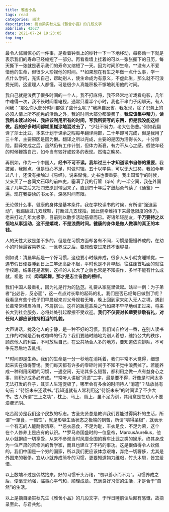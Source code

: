 ```yaml
---
title: 雅舍小品
tags: read
categories: 阅读
description: 摘自梁实秋先生《雅舍小品》的几段文字
abbrlink: 43627
date: 2021-07-24 19:23:05
top_img:
---
```


最令人怵目惊心的一件事，是看着钟表上的秒针一下一下地移动，每移动一下就是表示我们的寿命已经缩短了一部分。再看看墙上挂着的可以一张张撕下的日历，每天撕下一张就是表示我们的寿命又缩短了一天。因为时间即生命。**没有人不爱惜他的生命，但很少人珍视他的时间。**如果想在有生之年做一点什么事，学一点什么学问，充实自己，帮助别人，使生命成为有意义，不虚此生，那么就不可浪费光阴。这道理人人都懂，可是很少人真能积极不懈地利用他的时间。

我自己就是浪费了很多时间的一个人。我不打麻将，我不经常地听戏看电影，几年中难得一次，我不长时间看电视，通常只看半个小时，我也不串门子闲聊天。有人问我：“那么你大部分时间都做了些什么呢？”我痛自反省，我发现，除了职务上的必须人情上所不能免的活动之外，我的时间大部分都浪费了。**我应该集中精力，读我所未读过的书，我应该利用所有的时间，写我所要写的东西，但是我没能这样做。我的好多时间都糊里糊涂地混过去了**，“少壮不努力，老大徒伤悲。”例如我翻译了莎士比亚，本来计划于课余之暇每年翻译两部，二十年即可完成，但是我用了三十年，主要原因是因为懒。翻译之所以完成，主要的是因为活得长久，十分惊险。翻译完成之后，虽然仍有工作计划，但体力渐衰，有力不从心之感。假使年轻的时候鞭策自己，如今当有较好或较多的表现。然悔之晚矣。

再例如，作为一个中国人，**经书不可不读。我年过三十才知道读书自修的重要**。我披阅，我圈点，但是恒心不足，时做时辍。五十以学易，可以无大过矣，我如今年过八十，还没有接触过《易经》，说来惭愧。史书也很重要。我出国留学的时候，父亲买了一套同文石印的前四史，塞满了我的行箧（qie）的一半空间，我在外国混了几年之后又把四史原封带回来了。直到四十年后才鼓起勇气读了《通鉴》一遍。现在我要读的书太多，深感时间有限。

无论做什么事，健康的身体是基本条件。我在学校读书的时候，有所谓“强迫运动”，我踢破过几双球鞋，打断过几支球拍。因此侥幸维持下来最低限度的体力。老来打过几年太极拳，目前则以散步活动筋骨而已。寄语年轻朋友，**千万要持之以恒地从事运动，这不是嬉戏，不是浪费时间。健康的身体是做人做事的真正的本钱。**

人的天性大致是差不多的，但是在习惯方面却各有不同，习惯是慢慢养成的，在幼小的时候最容易养成，一旦养成之后，要想改变过来还不很容易。

例如说：清晨早起是一个好习惯，这也要小时候养成，很多人从小就贪睡懒觉，一遇节假日便要睡到日上三竿还高卧不起，平时也是不肯早起，往往蓬首垢面的就往学校跑，结果还是迟到，这样的人长大了之后也常是不知振作，多半不能有什么成就。祖逖（ti）**闻鸡起舞。那才是志士奋励的榜样。**

我们中国人最重礼，因为礼是行为的[轨范](https://baike.baidu.com/item/轨范/282545?fr=aladdin)。礼要从家庭里做起。姑举一例：为子弟者“出必告，反必面”，这一点点对长辈的起码的礼，我们是否已经每日做到了呢？我看见有些个孩子们早晨起来对父母视若无睹，晚上回到家来如入无人之境，遇到长辈常常横眉冷目，不屑搭讪。这样的跋扈乖戾之气如果不早早地纠正过来，将来长大到社会服务，必将处处引起摩擦不受欢迎。**我们不仅要对长辈要恭敬有礼，对任何人都应该维持相当的礼貌。**

大声讲话，扰及他人的宁静，是一种不好的习惯。我们试自检讨一番，在别人读书工作的时候是否有过喧哗的行为？我们要随时随地为别人着想，维持公共的秩序，顾虑他人的利益，不可放纵自己，在公共场合人多的地方，要知道依次排队，不可争先恐后地去乱挤。

**时间即是生命。我们的生命是一分一秒地在消耗着，我们平常不大觉得，细想起来实在值得警惕。我们每天都有许多的零碎时间于不知不觉中浪费掉了。若能养成一种利用闲暇的习惯，一遇空闲，无论其多么短暂，都利用之做一点有益身心之事，则积少成多必有成。**常听人讲起“消遣”二字，最是要不得，好像是时间太多无法打发的样子，其实人生短促极了，哪里会有多余的时间待人“消遣”？陆放翁有句云：“待饭未来还读书。”我知道就有人常利用这“待饭未来”的时间读了不少大书。古人所谓“三上之功”，枕上、马上、厕上，虽不足为训，其用意是在劝人不要浪费光阴。

吃苦耐劳是我们这个民族的标志。古圣先贤总是教训我们要能过得简朴的生活，所谓“一箪食，一瓢饮”，就是形容生活状态之极端的刻苦，所谓“嚼得菜根”，就表示一个有志的人能耐得清寒。**恶衣恶食，不足为耻，丰衣足食，不足为荣，这个在个人修养上是应有的认识。**罗马帝国盛时的一位皇帝，MarcusAurelius，他从小就摒绝一切享受，从来不参观当时风靡全国的赛车比武之类的娱乐，终其身成为一位严肃的苦修派的哲学家，而且也建立了不朽的事功。这是很值得令人钦佩的。我们中国是一个穷的国家，所以我们更应该体念艰难，弃绝一切奢侈，尤其是外国来的奢侈。宜从小就养成简朴的习惯，更要知道物力维艰，竹头木屑，皆宜爱惜。

以上数端不过是偶然拈来，好的习惯千头万绪，“勿以善小而不为”。习惯养成之后，便毫无勉强，临事心平气和，顺理成章。充满良好习惯的生活，才是合于“自然”的生活。

以上是摘自梁实秋先生《雅舍小品》的几段文字，于昨日睡前读后颇有感慨，故摘录至此，与君共勉。
